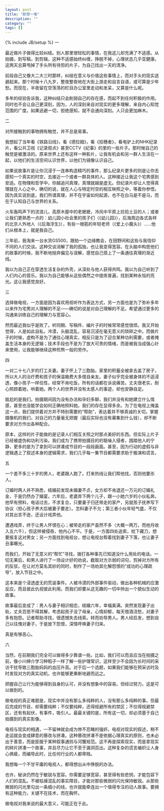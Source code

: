 ```yaml
---
layout: post
title: "断想一堆"
description: ""
category: ""
tags: []
---
```

{% include JB/setup %}
一

最近做片子做得比较纠结。别人那里很轻松的事情，在我这儿却充满了不适感。从拍摄，到写稿，到剪辑，这种不适感始终纠缠，挣脱不掉，心理状态几乎亚健康。这两天总算甩掉了手头所有待剪的片子，为自己找出一天的清净。

前段自己又像大二大三时那样，纠结在意义与价值这些事情上，而对手头的现实逃避起来。那个时候十八九岁，整夜整夜地在大街上游走和自言自语，或可算是少年愁。而现在，半夜留在空荡荡的栏目办公室里走动和发呆，又算是什么呢。

多年的经验告诉我，这种纠结只会削弱自己的存在感，而起不到任何积极的作用。同时也不会让自己更深刻，因为，人的深刻来自对现实的更多理解，来自内心知觉范围的广度。如果逃避一切，拒绝感知，就不会通向深刻。人只会更加麻木。

二

对所接触到的事物拥有触觉，并不总是易事。

我想起了当年看《铁路沿线》，看《德拉姆》，看《拾穗者》，看电驴上的NHK纪录片，看公共卫视《记录观点》甚至CCTV《纪事》的里的一些片子。那时候自己的触觉是被激活的。原来世界上还有这样一种影片，让我有机会和另一群人生活在一起，以他们的生活空间认识世界，以他们为镜像认识自己。

如果说故事片是让你沉浸于一连串构造精巧的事件，那么纪录片更多的则是让你去感知一个真实的时空，去接近一个或者一群具体的人。这种接近让我这个宅男感到安适。在物理和哲学中，你越追问真理，真理就越是虚无。但纪录片却让人觉得真理就在人心之中，确切的说，就在人心与特定时空的相互映照之中，等着你参悟。因为其实说到底，我们所谓真理，并不在宇宙如何起源，也不在白马是不是马，而在于认知自己与世界的关系。

火车轰鸣声下的流浪儿，高原木屋中的老嬷嬷，冷风中平原上捡拾土豆的人；或者让我们更熟悉一点的：幼儿园小社会里的孩子们（《幼儿园》），后海周边各式各样的北京人外地人（《后海浮生》），有些一根筋的年轻老师（《爱上小魔头》）……他们从根本上，就是我自己。

三年前，我淘来一台水货GS500，跟拍一个边缘教会，在田野间和这些与我信仰不同的人们交谈。这种交谈消解了我的孤独，也让我变得宽容。在头脑中构思他们的故事的时候，我不断地抛弃偏见与误解，感觉自己搭上了一条通往真理的渐近线。

我以为自己正在穿透生活复杂的外壳，从深处与他人获得共鸣。我以为自己听到了人们内心的音乐。我以为自己能够从这些偶然之中提炼普遍，找到某种永恒的亮光。这让我感觉良好。

三

选择做电视，一方面是因为喜欢用视听作为表达方式，另一方面也是为了弥补多年以来作为宅男对人理解的不足——确切的说是对自己理解的不足。希望通过更多的沟通来训练自己的理解力与宽容心。

然而最近我似乎是败了。听同期、写稿件、编片子的时候常常感觉很烦。我又开始觉得，人是如此自私，冷漠，头脑混乱，容易沉浸在毫无意义的琐碎之中。而做片子的时候，虚构不是为了通往心理真实，相反只是为了迎合某种功利需要，或者掩盖生活本身的无逻辑；技术手段也不是为了放大可贵的情绪，而是被我当成强心针来使用，让我能够继续这种煎熬一般的劳作。

四

一对二十七八岁的打工夫妻。妻子怀上了三胞胎。家里的积蓄全被拿去盖了房子，所以大人的治疗费和孩子的保温箱费大多借自亲友。妻子似乎完全被身体的不适浸透，像小孩子一样任性，经常不肯吃饭，所有的话都在诉说痛苦。丈夫很老实，耐心照顾着她，哄着她。两个人的世界并没有太感人的事迹，却也安静自足。

尴尬的是我们。拍摄期间因为没有办法和孕妇多聊，我们并没有和她建立什么情感，甚至也没能学会如何正确地照料她。我们的存在显得多余。为了在电视上掩盖这一点，我们提供着对方并不特别需要的“帮助”，表达着并不够真诚的关切。掌握摄像机的我们，对自己的力量毫无把握（最后实际也没有募集到什么钱），却不断要求对方作出各种配合。

原本，这样的片子能做的是记录人们相互关照之时那点美好的东西。但实际上片子已经被虚伪和功利污染。我们成为了携带拍摄目的的聒噪入侵者，践踏他人的宁静，更多的是为了拿到可以拼凑成节目的一段段画面。甚至，因为行动的虚假与非逻辑遇上了叙述本身的逻辑需求，我们几乎每一集节目都需要求助于搬演和谎言。

五

一个差不多三十岁的男人，老婆跟人跑了。打来热线让我们帮他找，否则他要杀人。

订婚时两人并不熟悉，结婚前发现未婚妻不贞，女方却不肯退还一万元的订婚礼金，于是仍然办了婚宴。六年后，老婆弃下两个儿子，跟一小她六岁的小伙私奔。他早有预料，电话过去，不求复合，只要妻子归还带走的家产，另就孩子抚养写下协议（担心孩子养大后被妻子要走）。怎料妻子不允；第三者小伙年轻气盛，不仅对其出言不逊，还设计戏弄他。

遭遇戏弄，终于让男人怀恨在心；被带走的家产虽然不多（大概一两万，而他月收入五六千），但这样被侵吞，他内心不平。于是，一方面四处追索，枕下藏刀，想要报复这对男女；另一方面找到电视台，想让电视台帮着找到妻子下落，也让妻子丑事曝光。

而我们，开始了无意义的“帮忙”寻找，拨打各种事先已知道没什么用处的电话。一切无果后，和男人进行了一场设计好的劝说，截取对方示弱的词句，剪掉对方所有的反驳，在让对方莫名其妙的同时，制作了一场劝其化解怨恨的“成功的心理疏导”，放入节目之中。

这本来是个浸透虚无的荒诞事件。人被冷漠的外部事件驱动，做出各种机械的应激反应，而且彼此仇视彼此利用。而我们却要从这无趣的一切中拎出一个貌似生动的故事。

故事最后变成了：男人与妻子相识相恋，结婚六年，幸福美满。突然发现妻子出轨，丈夫百思不得其解，考虑起孩子没了母亲，心情抑郁，每天借酒浇愁，对妻子多有抱怨。记者帮助寻找，很遗憾失去线索。转而劝导男人。男人经启发，想到自己以往愧对妻子，于是放下怨恨，深情呼唤妻子归来。

真是有够恶心。

六

当然，在前期我们完全可以做得多少靠谱一些。比如，我们可以而且应当在拍摄之前，像小川绅介学习种稻子一样了解一些护理常识，这样至少不会因为长时间的采访干扰导致三胞胎妈妈的血压升高。对于后一个选题，如果我们能够在预采访时及时发现对方的真实动机，也许能够更果断地避而远之。

把握自己让行为能够得到自身的认可，并没有想象中的容易。但经过努力，这是可以做到的。

做电视的真正难题是，现实中并没有那么多纯粹的人，没有那么多纯粹的事。但最后完成的节目，却需要纯粹；不仅要纯粹，还得规避所有的禁区；不仅得规避禁区，还有有起伏，有事件，吸引人。最最关键的是，所有这一切，却必须基于自己拍摄到的真实影像。

电视与现实的相遇，一不留神就会成为惨不忍睹的强奸。电视对现实的叙述，稍不走运就会变成肆意的篡改与拼凑。这种篡改拼凑不是依据心理真实的原则，也未必出于善意，而是臣服于某种叙事通则与河蟹规范。这不再是探索现实，而是拿现实的碎片拼凑一个故事，并且尽力让它不至于漏洞百出。这种复杂的谎言编织让人身心俱疲，而编导此时，比任何行业的人都卑贱。

我想每一个不甘平庸的电视人，都得想出从中挣脱的办法。

也许，秘诀仍然在于敏锐与宽容。你需要足够宽容，甚至得有些悲悯，才能包容下人们的混乱。不被枯燥混乱的事实障目，才能对那些微弱的闪光保持敏锐。从那些微弱的闪光里勾出一条细小的线，也许就能牵连出一个值得专注的动人故事。要拥有这种能力，关键不在技术，而在胸怀。

做电视对我来说的最大意义，可能正在于此。